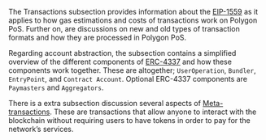 

The Transactions subsection provides information about the [EIP-1559](../transactions/eip-1559.md) as it applies to how gas estimations and costs of transactions work on Polygon PoS. Further on, are discussions on new and old types of transaction formats and how they are processed in Polygon PoS.

Regarding account abstraction, the subsection contains a simplified overview of the different components of [ERC-4337](../transactions/eip-4337.md) and how these components work together. These are altogether; `UserOperation`, `Bundler`, `EntryPoint`, and `Contract Account`. Optional ERC-4337 components are `Paymasters` and `Aggregators`.

There is a extra subsection discussion several aspects of [Meta-transactions](../transactions/meta-transactions.md). These are transactions that allow anyone to interact with the blockchain without requiring users to have tokens in order to pay for the network’s services. 

